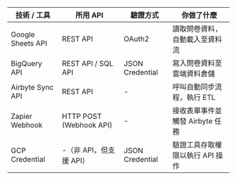 | 技術 / 工具         | 所用 API                 | 驗證方式         | 你做了什麼                             |
|--------------------|--------------------------|------------------|----------------------------------------|
| Google Sheets API  | REST API                | OAuth2           | 讀取問卷資料，自動載入至資料流         |
| BigQuery API       | REST API / SQL API      | JSON Credential  | 寫入問卷資料至雲端資料倉儲             |
| Airbyte Sync API   | REST API                | -                | 呼叫自動同步流程，執行 ETL             |
| Zapier Webhook     | HTTP POST (Webhook API) | -                | 接收表單事件並觸發 Airbyte 任務        |
| GCP Credential     | -（非 API，但支援 API）  | JSON Credential  | 驗證工具存取權限以執行 API 操作        |
